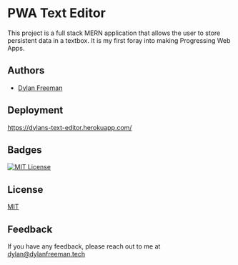 # PWA Text Editor

This project is a full stack MERN application that allows the user to store persistent data in a textbox. It is my first foray into making Progressing Web Apps.

## Authors

- [Dylan Freeman](https://www.github.com/templarmanatee)

## Deployment

https://dylans-text-editor.herokuapp.com/

## Badges

[![MIT License](https://img.shields.io/badge/License-MIT-green.svg)](https://choosealicense.com/licenses/mit/)

## License

[MIT](https://choosealicense.com/licenses/mit/)

## Feedback

If you have any feedback, please reach out to me at dylan@dylanfreeman.tech
